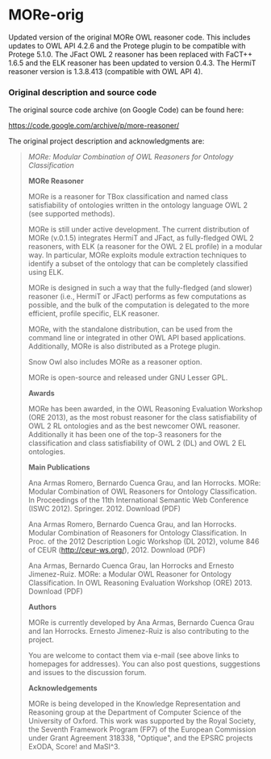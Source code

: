 # MORe-orig
Updated version of the original MORe OWL reasoner code.  This includes updates to OWL API 4.2.6 and the Protege plugin to be compatible with Protege 5.1.0.  The JFact OWL 2 reasoner has been replaced with FaCT++ 1.6.5 and the ELK reasoner has been updated to version 0.4.3.  The HermiT reasoner version is 1.3.8.413 (compatible with OWL API 4). 

### Original description and source code

The original source code archive (on Google Code) can be found here:

https://code.google.com/archive/p/more-reasoner/

The original project description and acknowledgments are:

>*MORe: Modular Combination of OWL Reasoners for Ontology Classification*
>
>**MORe Reasoner**
>
>MORe is a reasoner for TBox classification and named class satisfiability of ontologies written in the ontology language OWL 2 (see supported methods).
>
>MORe is still under active development. The current distribution of MORe (v.0.1.5) integrates HermiT and JFact, as fully-fledged OWL 2 reasoners, with ELK (a reasoner for the OWL 2 EL profile) in a modular way. In particular, MORe exploits module extraction techniques to identify a subset of the ontology that can be completely classified using ELK.
>
>MORe is designed in such a way that the fully-fledged (and slower) reasoner (i.e., HermiT or JFact) performs as few computations as possible, and the bulk of the computation is delegated to the more efficient, profile specific, ELK reasoner.
>
>MORe, with the standalone distribution, can be used from the command line or integrated in other OWL API based applications. Additionally, MORe is also distributed as a Protege plugin.
>
>Snow Owl also includes MORe as a reasoner option.
>
>MORe is open-source and released under GNU Lesser GPL.
>
>**Awards**
>
>MORe has been awarded, in the OWL Reasoning Evaluation Workshop (ORE 2013), as the most robust reasoner for the class satisfiability of OWL 2 RL ontologies and as the best newcomer OWL reasoner. Additionally it has been one of the top-3 reasoners for the classification and class satisfiability of OWL 2 (DL) and OWL 2 EL ontologies.
>
>**Main Publications**
>
>Ana Armas Romero, Bernardo Cuenca Grau, and Ian Horrocks. MORe: Modular Combination of OWL Reasoners for Ontology Classification. In Proceedings of the 11th International Semantic Web Conference (ISWC 2012). Springer. 2012. Download (PDF)
>
>Ana Armas Romero, Bernardo Cuenca Grau, and Ian Horrocks. Modular Combination of Reasoners for Ontology Classification. In Proc. of the 2012 Description Logic Workshop (DL 2012), volume 846 of CEUR (http://ceur-ws.org/), 2012. Download (PDF)
>
>Ana Armas, Bernardo Cuenca Grau, Ian Horrocks and Ernesto Jimenez-Ruiz. MORe: a Modular OWL Reasoner for Ontology Classification. In OWL Reasoning Evaluation Workshop (ORE) 2013. Download (PDF)
>
>**Authors**
>
>MORe is currently developed by Ana Armas, Bernardo Cuenca Grau and Ian Horrocks. Ernesto Jimenez-Ruiz is also contributing to the project.
>
>You are welcome to contact them via e-mail (see above links to homepages for addresses). You can also post questions, suggestions and issues to the discussion forum.
>
>**Acknowledgements**
>
>MORe is being developed in the Knowledge Representation and Reasoning group at the Department of Computer Science of the University of Oxford. This work was supported by the Royal Society, the Seventh Framework Program (FP7) of the European Commission under Grant Agreement 318338, "Optique", and the EPSRC projects ExODA, Score! and MaSI^3.
